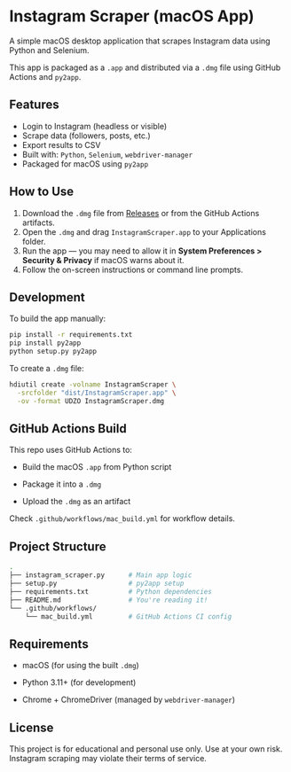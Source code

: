 # Instagram Scraper (macOS App)

A simple macOS desktop application that scrapes Instagram data using Python and Selenium.

This app is packaged as a `.app` and distributed via a `.dmg` file using GitHub Actions and `py2app`.

## Features

- Login to Instagram (headless or visible)
- Scrape data (followers, posts, etc.)
- Export results to CSV
- Built with: `Python`, `Selenium`, `webdriver-manager`
- Packaged for macOS using `py2app`

## How to Use

1. Download the `.dmg` file from [Releases](https://github.com/Umer-Jahangir/instagram-scraper-mac/actions) or from the GitHub Actions artifacts.
2. Open the `.dmg` and drag `InstagramScraper.app` to your Applications folder.
3. Run the app — you may need to allow it in **System Preferences > Security & Privacy** if macOS warns about it.
4. Follow the on-screen instructions or command line prompts.

## Development

To build the app manually:

```bash
pip install -r requirements.txt
pip install py2app
python setup.py py2app

```

To create a `.dmg` file:

```bash
hdiutil create -volname InstagramScraper \
  -srcfolder "dist/InstagramScraper.app" \
  -ov -format UDZO InstagramScraper.dmg
```

## GitHub Actions Build

This repo uses GitHub Actions to:

- Build the macOS `.app` from Python script

- Package it into a `.dmg`

- Upload the `.dmg` as an artifact

Check `.github/workflows/mac_build.yml` for workflow details.

## Project Structure

```bash
.
├── instagram_scraper.py      # Main app logic
├── setup.py                  # py2app setup
├── requirements.txt          # Python dependencies
├── README.md                 # You're reading it!
└── .github/workflows/
    └── mac_build.yml         # GitHub Actions CI config
```
## Requirements

- macOS (for using the built `.dmg`)

- Python 3.11+ (for development)

- Chrome + ChromeDriver (managed by `webdriver-manager`)

## License

This project is for educational and personal use only. Use at your own risk. Instagram scraping may violate their terms of service.


